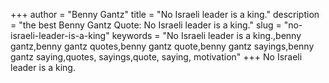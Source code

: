 +++
author = "Benny Gantz"
title = "No Israeli leader is a king."
description = "the best Benny Gantz Quote: No Israeli leader is a king."
slug = "no-israeli-leader-is-a-king"
keywords = "No Israeli leader is a king.,benny gantz,benny gantz quotes,benny gantz quote,benny gantz sayings,benny gantz saying,quotes, sayings,quote, saying, motivation"
+++
No Israeli leader is a king.
